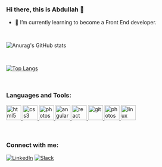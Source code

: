 ### Hi there, this is Abdullah 👋

- 🌱 I’m currently learning to become a Front End developer.

<br/>

![Anurag's GitHub stats](https://github-readme-stats.vercel.app/api?username=abdullahnazzal&show_icons=true)

<br/>

[![Top Langs](https://github-readme-stats.vercel.app/api/top-langs/?username=abdullahnazzal&layout=compact)](https://github.com/anuraghazra/github-readme-stats)

<br/>

### Languages and Tools:

<p align="left">
  <a href="https://www.w3.org/html/" target="_blank">
    <img src="https://cdn.jsdelivr.net/gh/devicons/devicon/icons/html5/html5-original-wordmark.svg" alt="html5" width="40" height="40"/>
  </a>
  <a href="https://www.w3schools.com/css/" target="_blank">
    <img src="https://cdn.jsdelivr.net/gh/devicons/devicon/icons/css3/css3-original-wordmark.svg" alt="css3" width="40" height="40"/>
  </a>
  <a href="https://www.w3schools.com/js/" target="_blank">
    <img src="https://cdn.jsdelivr.net/gh/devicons/devicon/icons/javascript/javascript-original.svg" alt="photoshop" width="40" height="40"/>
  </a>
  <a href="https://angular.io/" target="_blank">
    <img src="https://cdn.jsdelivr.net/gh/devicons/devicon/icons/angularjs/angularjs-original.svg" alt="angularjs" width="40" height="40"/>
  </a>
  <a href="https://reactjs.org/" target="_blank">
    <img src="https://cdn.jsdelivr.net/gh/devicons/devicon/icons/react/react-original.svg" alt="react" width="40" height="40"/>
  </a>
  <a href="https://git-scm.com/" target="_blank"> 
   <img src="https://cdn.jsdelivr.net/gh/devicons/devicon/icons/git/git-original-wordmark.svg" alt="git" width="40" height="40"/> 
  </a>
  <a href="https://github.com/" target="_blank">
    <img src="https://cdn.jsdelivr.net/gh/devicons/devicon/icons/github/github-original-wordmark.svg" alt="photoshop" width="40" height="40"/>
  </a>
  <a href="https://www.linux.org/" target="_blank">
    <img src="https://cdn.jsdelivr.net/gh/devicons/devicon/icons/linux/linux-original.svg" alt="linux" width="40" height="40"/>
  </a>
  
</p> 
  
<br/>
  
### Connect with me:

[![LinkedIn](https://img.shields.io/badge/linkedin-%230077B5.svg?style=for-the-badge&logo=linkedin&logoColor=white)](www.linkedin.com/in/abdullah-nazzal)
[![Slack](https://img.shields.io/badge/Slack-4A154B?style=for-the-badge&logo=slack&logoColor=white)](https://ltuc-asac.slack.com/team/U023KJ6E7U4)


<!--
**abdullahnazzal/abdullahnazzal** is a ✨ _special_ ✨ repository because its `README.md` (this file) appears on your GitHub profile.

Here are some ideas to get you started:

- 🔭 I’m currently working on ...
- 🌱 I’m currently learning ...
- 👯 I’m looking to collaborate on ...
- 🤔 I’m looking for help with ...
- 💬 Ask me about ...
- 📫 How to reach me: ...
- 😄 Pronouns: ...
- ⚡ Fun fact: ...

[![Readme Card](https://github-readme-stats.vercel.app/api/pin/?username=abdullahnazzal&repo=github-readme-stats)](https://github.com/anuraghazra/github-readme-stats)

-->

